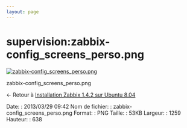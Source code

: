 ```yaml
---
layout: page
---
```


supervision:zabbix-config\_screens\_perso.png
=============================================

[![zabbix-config\_screens\_perso.png](..//assets/media/supervision/zabbix-config_screens_perso.png@cache=&w=900&h=456 "zabbix-config_screens_perso.png")](..//assets/media/supervision/zabbix-config_screens_perso.png@cache= "Afficher le fichier original")

zabbix-config\_screens\_perso.png

← Retour à [Installation Zabbix 1.4.2 sur Ubuntu
8.04](../../zabbix/zabbix-ubuntu-install-old.html "zabbix:zabbix-ubuntu-install-old")

Date:
:   2013/03/29 09:42
Nom de fichier:
:   zabbix-config\_screens\_perso.png
Format:
:   PNG
Taille:
:   53KB
Largeur:
:   1259
Hauteur:
:   638

